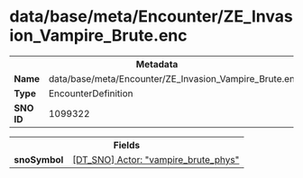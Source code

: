 <h1>data/base/meta/Encounter/ZE_Invasion_Vampire_Brute.enc</h1><table><tr><th colspan="100%">Metadata</th></tr><tr><td><b>Name</b></td><td>data/base/meta/Encounter/ZE_Invasion_Vampire_Brute.enc</td></tr><tr><td><b>Type</b></td><td>EncounterDefinition</td></tr><tr><td><b>SNO ID</b></td><td>1099322</td></tr></table>

<table><tr><th colspan="100%">Fields</th></tr><tr><td><b>snoSymbol</b></td><td><a href="..\Actor\vampire_brute_phys.acr">[DT_SNO] Actor: "vampire_brute_phys"</a></td></tr></table>


